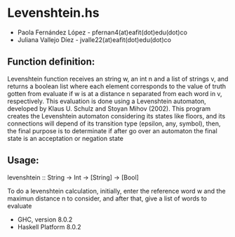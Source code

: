 # Levenshtein.hs

* Paola Fernández López - pfernan4(at)eafit(dot)edu(dot)co
* Juliana Vallejo Díez - jvalle22(at)eafit(dot)edu(dot)co

## Function definition:

Levenshtein function receives an string w, an int n and a list of strings v, and
returns a boolean list where each element corresponds to the value of truth 
gotten from evaluate if w is at a distance n separated from each word in v, 
respectively. This evaluation is done using a Levenshtein automaton, developed
by Klaus U. Schulz and Stoyan Mihov (2002). 
This program creates the Levenshtein automaton considering its states like 
floors, and its connections will depend of its transition type (epsilon, any, 
symbol), then, the final purpose is to determinate if after go over an automaton 
the final state is an acceptation or negation state

## Usage:

levenshtein :: String -> Int -> [String] -> [Bool] 

To do a levenshtein calculation, initially, enter the reference word w and the 
maximun distance n to consider, and after that, give a list of words to evaluate


* GHC, version 8.0.2
* Haskell Platform 8.0.2
